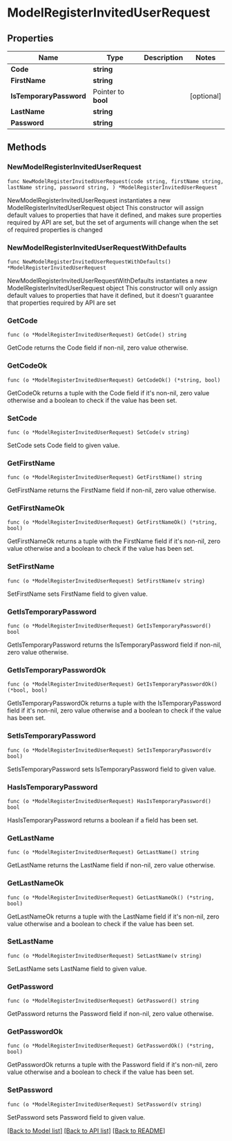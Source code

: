 # ModelRegisterInvitedUserRequest

## Properties

Name | Type | Description | Notes
------------ | ------------- | ------------- | -------------
**Code** | **string** |  | 
**FirstName** | **string** |  | 
**IsTemporaryPassword** | Pointer to **bool** |  | [optional] 
**LastName** | **string** |  | 
**Password** | **string** |  | 

## Methods

### NewModelRegisterInvitedUserRequest

`func NewModelRegisterInvitedUserRequest(code string, firstName string, lastName string, password string, ) *ModelRegisterInvitedUserRequest`

NewModelRegisterInvitedUserRequest instantiates a new ModelRegisterInvitedUserRequest object
This constructor will assign default values to properties that have it defined,
and makes sure properties required by API are set, but the set of arguments
will change when the set of required properties is changed

### NewModelRegisterInvitedUserRequestWithDefaults

`func NewModelRegisterInvitedUserRequestWithDefaults() *ModelRegisterInvitedUserRequest`

NewModelRegisterInvitedUserRequestWithDefaults instantiates a new ModelRegisterInvitedUserRequest object
This constructor will only assign default values to properties that have it defined,
but it doesn't guarantee that properties required by API are set

### GetCode

`func (o *ModelRegisterInvitedUserRequest) GetCode() string`

GetCode returns the Code field if non-nil, zero value otherwise.

### GetCodeOk

`func (o *ModelRegisterInvitedUserRequest) GetCodeOk() (*string, bool)`

GetCodeOk returns a tuple with the Code field if it's non-nil, zero value otherwise
and a boolean to check if the value has been set.

### SetCode

`func (o *ModelRegisterInvitedUserRequest) SetCode(v string)`

SetCode sets Code field to given value.


### GetFirstName

`func (o *ModelRegisterInvitedUserRequest) GetFirstName() string`

GetFirstName returns the FirstName field if non-nil, zero value otherwise.

### GetFirstNameOk

`func (o *ModelRegisterInvitedUserRequest) GetFirstNameOk() (*string, bool)`

GetFirstNameOk returns a tuple with the FirstName field if it's non-nil, zero value otherwise
and a boolean to check if the value has been set.

### SetFirstName

`func (o *ModelRegisterInvitedUserRequest) SetFirstName(v string)`

SetFirstName sets FirstName field to given value.


### GetIsTemporaryPassword

`func (o *ModelRegisterInvitedUserRequest) GetIsTemporaryPassword() bool`

GetIsTemporaryPassword returns the IsTemporaryPassword field if non-nil, zero value otherwise.

### GetIsTemporaryPasswordOk

`func (o *ModelRegisterInvitedUserRequest) GetIsTemporaryPasswordOk() (*bool, bool)`

GetIsTemporaryPasswordOk returns a tuple with the IsTemporaryPassword field if it's non-nil, zero value otherwise
and a boolean to check if the value has been set.

### SetIsTemporaryPassword

`func (o *ModelRegisterInvitedUserRequest) SetIsTemporaryPassword(v bool)`

SetIsTemporaryPassword sets IsTemporaryPassword field to given value.

### HasIsTemporaryPassword

`func (o *ModelRegisterInvitedUserRequest) HasIsTemporaryPassword() bool`

HasIsTemporaryPassword returns a boolean if a field has been set.

### GetLastName

`func (o *ModelRegisterInvitedUserRequest) GetLastName() string`

GetLastName returns the LastName field if non-nil, zero value otherwise.

### GetLastNameOk

`func (o *ModelRegisterInvitedUserRequest) GetLastNameOk() (*string, bool)`

GetLastNameOk returns a tuple with the LastName field if it's non-nil, zero value otherwise
and a boolean to check if the value has been set.

### SetLastName

`func (o *ModelRegisterInvitedUserRequest) SetLastName(v string)`

SetLastName sets LastName field to given value.


### GetPassword

`func (o *ModelRegisterInvitedUserRequest) GetPassword() string`

GetPassword returns the Password field if non-nil, zero value otherwise.

### GetPasswordOk

`func (o *ModelRegisterInvitedUserRequest) GetPasswordOk() (*string, bool)`

GetPasswordOk returns a tuple with the Password field if it's non-nil, zero value otherwise
and a boolean to check if the value has been set.

### SetPassword

`func (o *ModelRegisterInvitedUserRequest) SetPassword(v string)`

SetPassword sets Password field to given value.



[[Back to Model list]](../README.md#documentation-for-models) [[Back to API list]](../README.md#documentation-for-api-endpoints) [[Back to README]](../README.md)



